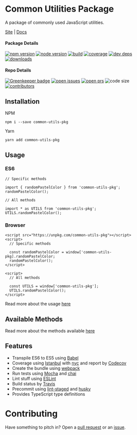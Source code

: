 # Common Utilities Package

A package of commonly used JavaScript utilities.

[Site](https://iamdevlinph.github.io/common-utils-pkg/) | [Docs](https://iamdevlinph.github.io/common-utils-pkg/docs.html)

#### Package Details

[![npm version][npm-img]][npm-url]
[![node version][node-img]][node-url]
[![build][travis-img]][travis-url]
[![coverage][codecov-img]][codecov-url]
[![dev deps][devdeps-img]][devdeps-url]
[![downloads][downloads-img]][downloads-url]

#### Repo Details

[![Greenkeeper badge](https://badges.greenkeeper.io/iamdevlinph/common-utils-pkg.svg?style=flat-square)](https://greenkeeper.io/)
[![open issues][issues-img]][issues-url]
[![open prs][pr-img]][pr-url]
![code size](https://img.shields.io/github/languages/code-size/iamdevlinph/common-utils-pkg.svg?style=flat-square&maxAge=7200)
[![contributors][contributor-img]][contributor-url]

## Installation
NPM
```
npm i --save common-utils-pkg
```
Yarn
```
yarn add common-utils-pkg
```

## Usage

### ES6

```
// Specific methods

import { randomPastelColor } from 'common-utils-pkg';
randomPastelColor();
```

```
// All methods

import * as UTILS from 'common-utils-pkg';
UTILS.randomPastelColor();
```

### Browser

```
<script src="https://unpkg.com/common-utils-pkg"></script>
<script>
  // Specific methods

  const randomPastelColor = window['common-utils-pkg].randomPastelColor;
  randomPastelColor();
</script>
```

```
<script>
  // All methods

  const UTILS = window['common-utils-pkg'];
  UTILS.randomPastelColor();
</script>
```

Read more about the usage [here](https://iamdevlinph.github.io/common-utils-pkg/usage.html)

## Available Methods

Read more about the methods available [here](https://iamdevlinph.github.io/common-utils-pkg/docs.html)

## Features
* Transpile ES6 to ES5 using [Babel](https://github.com/babel/babel)
* Coverage using [Istanbul](https://github.com/gotwarlost/istanbul) with [nyc](https://github.com/istanbuljs/nyc) and report by [Codecov](https://github.com/codecov/codecov-node)
* Create the bundle using [webpack](https://github.com/webpack/webpack)
* Run tests using [Mocha](https://github.com/mochajs/mocha) and [chai](https://github.com/chaijs/chai)
* Lint stuff using [ESLint](https://github.com/eslint/eslint)
* Build status by [Travis](https://github.com/travis-ci/travis-ci)
* Precommit using [lint-staged](https://github.com/okonet/lint-staged) and [husky](https://github.com/typicode/husky)
* Provides TypeScript type definitions
<!-- ![typedef](./docs/img/ts-type-def.png) -->

# Contributing
Have something to pitch in? Open a [pull request](https://github.com/iamdevlinph/common-utils-pkg/pulls) or an [issue](https://github.com/iamdevlinph/common-utils-pkg/issues/new).

<!-- ## Commands
Run by `npm run <script>`
* `build:clean` - Deletes the build folder.
* `build` - Builds `dev` and `prod` ready files.
* `cover:serve` - Serve the coverage report page. Open at `http://localhost:8080/`.
* `cover` - Run coverage tool.
* `docu:serve` - Serve the documentation page. Open at `http://localhost:8080/`.
* `docu` - Generated a `.json` documentation file that will be used by the `docs.html` page.
* `lint:install` - Install precommit related tools. It sometimes doesn't install properly.
* `lint` - Runs the ESLint linter on the `src/` folder.
* `precommit` - The precommit hook which runs `lint-staged` to lint staged files on commit.
* `prepare` - Runs `build` before publishing a new version of the package.
* `test:watch` - Re-run tests on file changes.
* `test` - Run the tests -->

<!-- ## To Do's
- [ ] Immutable arrays and objects
- [ ] Update `takes(func, [...required])` to `takes(func, [...required], [...optional])`
- [ ] Update `takes` to support `typeof` `any`
- [ ] Update `argTypesMatch` to support `typeof` `any` -->

[contributor-img]: https://img.shields.io/github/contributors/iamdevlinph/common-utils-pkg.svg?style=flat-square&maxAge=7200
[contributor-url]: https://github.com/iamdevlinph/common-utils-pkg/graphs/contributors
[deps-img]: https://img.shields.io/david/iamdevlinph/common-utils-pkg.svg?style=flat-square&maxAge=7200
[deps-url]: https://david-dm.org/iamdevlinph/common-utils-pkg
[devdeps-img]: https://img.shields.io/david/dev/iamdevlinph/common-utils-pkg.svg?style=flat-square&maxAge=7200
[devdeps-url]: https://david-dm.org/iamdevlinph/common-utils-pkg?type=dev
[downloads-img]: https://img.shields.io/npm/dm/common-utils-pkg.svg?style=flat-square&maxAge=7200
[downloads-url]: https://npmcharts.com/compare/common-utils-pkg?minimal=true
[issues-img]: https://img.shields.io/github/issues/iamdevlinph/common-utils-pkg.svg?style=flat-square&maxAge=7200
[issues-url]: https://github.com/iamdevlinph/common-utils-pkg/issues
[node-img]: https://img.shields.io/node/v/common-utils-pkg.svg?style=flat-square&maxAge=7200
[node-url]: https://nodejs.org/en/
[npm-img]: https://img.shields.io/npm/v/common-utils-pkg.svg?style=flat-square&maxAge=7200
[npm-url]: https://www.npmjs.com/package/common-utils-pkg
[pr-img]: https://img.shields.io/github/issues-pr/iamdevlinph/common-utils-pkg.svg?style=flat-square&maxAge=7200
[pr-url]: https://github.com/iamdevlinph/common-utils-pkg/pulls
[travis-img]: https://img.shields.io/travis/iamdevlinph/common-utils-pkg/master.svg?style=flat-square&maxAge=7200
[travis-url]: https://travis-ci.org/iamdevlinph/common-utils-pkg
[codecov-img]: https://img.shields.io/codecov/c/github/iamdevlinph/common-utils-pkg.svg?style=flat-square&maxAge=7200
[codecov-url]: https://codecov.io/gh/iamdevlinph/common-utils-pkg
[forks-img]: https://img.shields.io/github/forks/iamdevlinph/common-utils-pkg.svg?style=social&label=Fork&maxAge=7200
[forks-url]: https://github.com/iamdevlinph/common-utils-pkg/network/members
[stars-img]: https://img.shields.io/github/stars/iamdevlinph/common-utils-pkg.svg?style=social&label=Stars&maxAge=7200
[stars-url]: https://github.com/iamdevlinph/common-utils-pkg/stargazers
